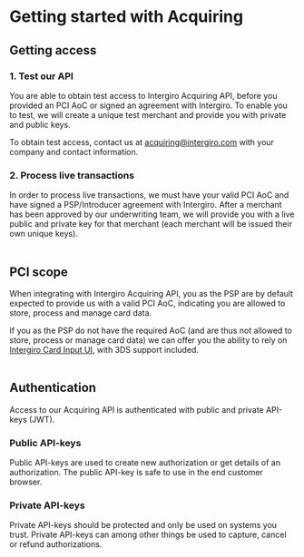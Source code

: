 # Getting started with Acquiring

## Getting access

### 1. Test our API

You are able to obtain test access to Intergiro Acquiring API, before you provided an PCI AoC or signed an agreement with Intergiro. To enable you to test, we will create a unique test merchant and provide you with private and public keys.


To obtain test access, contact us at [acquiring@intergiro.com](mailto:acquiring@intergiro.com) with your company and contact information.


### 2. Process live transactions

In order to process live transactions, we must have your valid PCI AoC and have signed a PSP/Introducer agreement with Intergiro.
After a merchant has been approved by our underwriting team, we will provide you with a live public and private key for that merchant (each merchant will be issued their own unique keys).
<br><br>
## PCI scope

When integrating with Intergiro Acquiring API, you as the PSP are by default expected to provide us with a valid PCI AoC, indicating you are allowed to store, process and manage card data. 

If you as the PSP do not have the required AoC (and are thus not allowed to store, process or manage card data) we can offer you the ability to rely on [Intergiro Card Input UI](../../card-input/embed.html#embeddable-component), with 3DS support included.
<br><br>
## Authentication

Access to our Acquiring API is authenticated with public and private API-keys (JWT).

### Public API-keys

Public API-keys are used to create new authorization or get details of an authorization.
The public API-key is safe to use in the end customer browser.

### Private API-keys

Private API-keys should be protected and only be used on systems you trust. 
Private API-keys can among other things be used to capture, cancel or refund authorizations.
